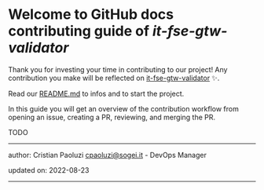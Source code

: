 # Welcome to GitHub docs contributing guide of _it-fse-gtw-validator_ <!-- omit in toc -->

Thank you for investing your time in contributing to our project! 
Any contribution you make will be reflected on [it-fse-gtw-validator](https://github.com/ministero-salute/it-fse-gtw-validator) :sparkles:.

Read our [README.md](./README.md) to infos and to start the project.

In this guide you will get an overview of the contribution workflow from opening an issue, creating a PR, reviewing, and merging the PR.


TODO

---
author: Cristian Paoluzi <cpaoluzi@sogei.it> - DevOps Manager

updated on: 2022-08-23


---